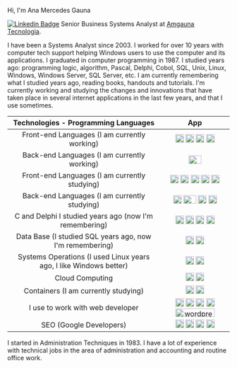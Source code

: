 
Hi, I'm Ana Mercedes Gauna

[![Linkedin Badge](https://img.shields.io/badge/-LinkedIn-blue?style=flat-square&logo=Linkedin&logoColor=white&link=https://www.linkedin.com/in/amgauna/)](https://www.linkedin.com/in/amgauna/) 
Senior Business Systems Analyst at <a href="https://www.amgauna.com.br" target="_blank">Amgauna Tecnologia</a>. 

I have been a Systems Analyst since 2003. I worked for over 10 years with computer tech support helping Windows users to use the computer and its applications. I graduated in computer programming in 1987. I studied years ago: programming logic, algorithm, Pascal, Delphi, Cobol, SQL, Unix, Linux, Windows, Windows Server, SQL Server, etc. I am currently remembering what I studied years ago, reading books, handouts and tutorials. I'm currently working and studying the changes and innovations that have taken place in several internet applications in the last few years, and that I use sometimes.

| Technologies - Programming Languages | App |
| :---: | :---: |
| Front-end Languages (I am currently working) | <a href="https://www.w3.org/TR/html5/" title="HTML5"><img src="https://github.com/tomchen/stack-icons/blob/master/logos/html-5.svg" alt="HTML5" width="19px" height="19px"></a> <a href="https://www.w3.org/TR/CSS/" title="CSS3"><img src="https://github.com/tomchen/stack-icons/blob/master/logos/css-3.svg" alt="CSS3" width="19px" height="19px"></a>  <a href="https://developer.mozilla.org/en-US/docs/Web/JavaScript" title="JavaScript"><img src="https://github.com/tomchen/stack-icons/blob/master/logos/javascript.svg" alt="JavaScript" width="19px" height="19px"></a>  <a href="https://getbootstrap.com/" title="Bootstrap"><img src="https://github.com/tomchen/stack-icons/blob/master/logos/bootstrap.svg" alt="Bootstrap" width="19px" height="19px"></a> |
| Back-end Languages (I am currently working)  | <a href="https://php.net/" title="PHP"><img src="https://github.com/tomchen/stack-icons/blob/master/logos/php.svg" alt="PHP" width="29px" height="19px"></a> |
| Front-end Languages (I am currently studying) | <a><img src="https://github.com/tomchen/stack-icons/blob/master/logos/jquery-icon.svg" alt="jQuery" width="19px" height="19px"></a> <a><img src="https://github.com/tomchen/stack-icons/blob/master/logos/typescript-icon.svg" alt="Typescript" width="19px" height="19px"></a> <a><img src="https://github.com/tomchen/stack-icons/blob/master/logos/angular-icon.svg" alt="Angular" width="19px" height="19px"></a> <a><img src="https://github.com/tomchen/stack-icons/blob/master/logos/vue.svg" alt="Vue.js" width="19px" height="19px"></a> <a><img src="https://github.com/tomchen/stack-icons/blob/master/logos/react.svg" alt="React.js" width="19px" height="19px"></a> |
| Back-end Languages (I am currently studying) | <a><img src="https://github.com/tomchen/stack-icons/blob/master/logos/java.svg" alt="Java" width="19px" height="19px"></a> <a><img src="https://github.com/tomchen/stack-icons/blob/master/logos/php.svg" alt="PHP" width="29px" height="19px"></a> <a><img src="https://github.com/tomchen/stack-icons/blob/master/logos/python.svg" alt="Python" width="19px" height="19px"></a>  <a><img src="https://github.com/tomchen/stack-icons/blob/master/logos/nodejs-icon.svg" alt="Node.js" width="19px" height="19px"></a> |
| C and Delphi I studied years ago (now I'm remembering) | <a><img src="https://github.com/tomchen/stack-icons/blob/master/logos/delphi.svg" alt="Delphi" width="19px" height="19px"></a>  <a><img src="https://github.com/tomchen/stack-icons/blob/master/logos/c.svg" alt="C" width="19px" height="19px"></a> <a><img src="https://github.com/tomchen/stack-icons/blob/master/logos/c-sharp.svg" alt="C++" width="19px" height="19px"></a>  <a><img src="https://github.com/tomchen/stack-icons/blob/master/logos/c-plusplus.svg" alt="C#" width="19px" height="19px"></a> |
| Data Base (I studied SQL years ago, now I'm remembering) | <a><img src="https://github.com/tomchen/stack-icons/blob/master/logos/mysql.svg" alt="MySQL" width="19px" height="19px"></a>  <a><img src="https://github.com/tomchen/stack-icons/blob/master/logos/postgresql.svg" alt="PostgreSQL" width="19px" height="19px"></a> |
| Systems Operations (I used Linux years ago, I like Windows better) | <a><img src="https://github.com/tomchen/stack-icons/blob/master/logos/linux-tux.svg" alt="Linux" width="19px" height="19px"></a> <a><img src="https://github.com/tomchen/stack-icons/blob/master/logos/microsoft-windows.svg" alt="Microsoft Windows" width="19px" height="19px"></a>  | 
| Cloud Computing | <a><img src="https://github.com/tomchen/stack-icons/blob/master/logos/azure-icon.svg" alt="Microsoft Azure" width="19px" height="19px"></a> <a><img src="https://github.com/tomchen/stack-icons/blob/master/logos/google-cloud-platform.svg" alt="Google Cloud Platform" width="19px" height="19px"></a> |
| Containers (I am currently studying) | <a><img src="https://github.com/tomchen/stack-icons/blob/master/logos/docker-icon.svg" alt="Docker" width="19px" height="19px"></a> <a><img src="https://github.com/tomchen/stack-icons/blob/master/logos/github-icon.svg" alt="GitHub" width="19px" height="19px"></a> |
| I use to work with web developer | <a href="https://code.visualstudio.com/" title="Visual Studio Code"><img src="https://github.com/tomchen/stack-icons/blob/master/logos/visual-studio-code.svg" alt="Visual Studio Code" width="19px" height="19px"></a> <a><img src="https://github.com/tomchen/stack-icons/blob/master/logos/eclipse.svg" alt="Eclipse" width="19px" height="19px"></a> <a><img src="https://github.com/tomchen/stack-icons/blob/master/logos/netbeans.svg" alt="NetBeans" width="19px" height="19px"></a> <a><img src="https://github.com/tomchen/stack-icons/blob/master/logos/django.svg" alt="Django" width="19px" height="19px"></a>  <a><img src="https://github.com/tomchen/stack-icons/blob/master/logos/wordpress.svg" alt="wordpress" width="89px" height="19px"></a> |
| SEO (Google Developers) | <a><img src="https://github.com/tomchen/stack-icons/blob/master/logos/google-ads.svg" alt="Google Ads" width="19px" height="19px"></a> <a><img src="https://github.com/tomchen/stack-icons/blob/master/logos/google-adsense.svg" alt="Google Adsense" width="19px" height="19px"></a>  <a><img src="https://github.com/tomchen/stack-icons/blob/master/logos/google-adwords.svg" alt="Google Adword" width="19px" height="19px"></a>  <a><img src="https://github.com/tomchen/stack-icons/blob/master/logos/google-analytics.svg" alt="Google Analytics" width="19px" height="19px"></a> |

I started in Administration Techniques in 1983. I have a lot of experience with technical jobs in the area of administration and accounting and routine office work.
